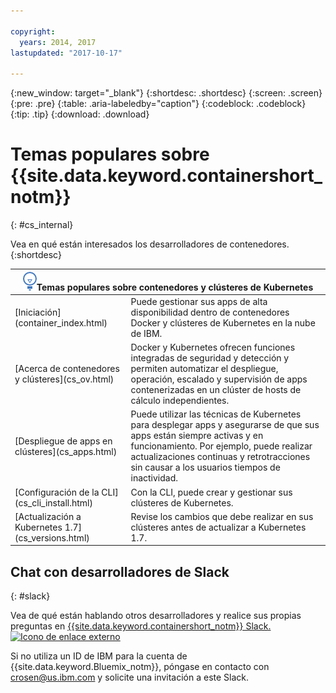 ```yaml
---

copyright:
  years: 2014, 2017
lastupdated: "2017-10-17"

---
```


{:new_window: target="_blank"}
{:shortdesc: .shortdesc}
{:screen: .screen}
{:pre: .pre}
{:table: .aria-labeledby="caption"}
{:codeblock: .codeblock}
{:tip: .tip}
{:download: .download}


# Temas populares sobre {{site.data.keyword.containershort_notm}}
{: #cs_internal}

Vea en qué están interesados los desarrolladores de contenedores.
{:shortdesc}

<table>
<thead>
<th colspan=2><img src="images/idea.png"/>Temas populares sobre contenedores y clústeres de Kubernetes</th>
</thead>
<tbody>
<tr>
<td>[Iniciación](container_index.html)</td>
<td>Puede gestionar sus
apps de alta disponibilidad dentro de contenedores Docker y clústeres de Kubernetes en la nube de IBM. </td>
</tr>
<tr>
<td>[Acerca de contenedores y clústeres](cs_ov.html)</td>
<td>Docker y Kubernetes
ofrecen funciones integradas de seguridad y detección y permiten automatizar el despliegue, operación, escalado y supervisión de apps contenerizadas en un clúster de hosts de cálculo independientes. </td>
</tr>
<tr>
<td>[Despliegue de apps en clústeres](cs_apps.html)</td>
<td>Puede utilizar las técnicas de Kubernetes para desplegar apps y asegurarse de que sus apps están siempre activas y en funcionamiento. Por ejemplo, puede realizar actualizaciones continuas y retrotracciones sin causar a los usuarios tiempos de inactividad.</td>
</tr>
<tr>
<td>[Configuración de la CLI](cs_cli_install.html)</td>
<td>Con la CLI, puede crear y gestionar sus clústeres de Kubernetes.</td>
</tr>
<tr>
<td>[Actualización a Kubernetes 1.7](cs_versions.html)</td>
<td>Revise los cambios que debe realizar en sus clústeres antes de actualizar a Kubernetes 1.7.</td>
</tr>
</tbody></table>

## Chat con desarrolladores de Slack
{: #slack}

Vea de qué están hablando otros desarrolladores y realice sus propias preguntas en [{{site.data.keyword.containershort_notm}} Slack. ![Icono de enlace externo](../icons/launch-glyph.svg "Icono de enlace externo")](https://ibm-container-service.slack.com)

Si no utiliza un ID de IBM para la cuenta de {{site.data.keyword.Bluemix_notm}}, póngase en contacto con [crosen@us.ibm.com](mailto:crosen@us.ibm.com) y solicite una invitación a este Slack.
